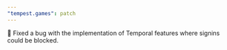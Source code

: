 ```yaml
---
"tempest.games": patch
---
```


🐛 Fixed a bug with the implementation of Temporal features where signins could be blocked.
